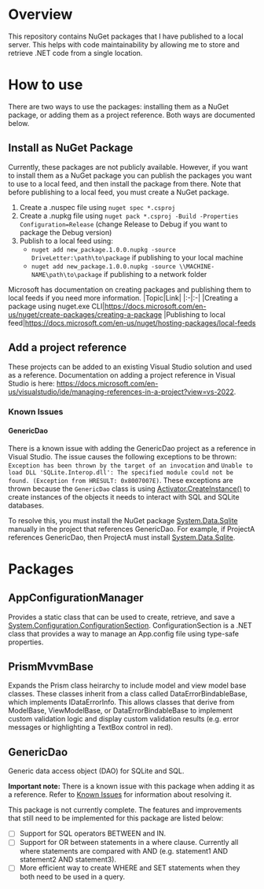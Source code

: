 # Overview
This repository contains NuGet packages that I have published to a local server. This helps with code maintainability by allowing me to store and retrieve .NET code from a single location.

# How to use
There are two ways to use the packages: installing them as a NuGet package, or adding them as a project reference. Both ways are documented below.

## Install as NuGet Package
Currently, these packages are not publicly available. However, if you want to install them as a NuGet package you can publish the packages you want to use to a local feed, and then install the package from there. Note that before publishing to a local feed, you must create a NuGet package. 

1. Create a .nuspec file using `nuget spec *.csproj`
2. Create a .nupkg file using `nuget pack *.csproj -Build -Properties Configuration=Release` (change Release to Debug if you want to package the Debug version)
3. Publish to a local feed using:
	* `nuget add new_package.1.0.0.nupkg -source DriveLetter:\path\to\package` if publishing to your local machine
	* `nuget add new_package.1.0.0.nupkg -source \\MACHINE-NAME\path\to\package` if publishing to a network folder

Microsoft has documentation on creating packages and publishing them to local feeds if you need more information.
|Topic|Link|
|:-|:-|
|Creating a package using nuget.exe CLI|https://docs.microsoft.com/en-us/nuget/create-packages/creating-a-package
|Publishing to local feed|https://docs.microsoft.com/en-us/nuget/hosting-packages/local-feeds

## Add a project reference
These projects can be added to an existing Visual Studio solution and used as a reference. Documentation on adding a project reference in Visual Studio is here: https://docs.microsoft.com/en-us/visualstudio/ide/managing-references-in-a-project?view=vs-2022.

### Known Issues
#### GenericDao
There is a known issue with adding the GenericDao project as a reference in Visual Studio. The issue causes the following 
exceptions to be thrown: `Exception has been thrown by the target of an invocation` and `Unable to load DLL 'SQLite.Interop.dll': The specified module could not be found. (Exception from HRESULT: 0x8007007E)`.
These exceptions are thrown because the `GenericDao` class is using [Activator.CreateInstance()](https://docs.microsoft.com/en-us/dotnet/api/system.activator.createinstance?view=netframework-4.7.2) to create instances of the objects it needs to interact with SQL
and SQLite databases.

To resolve this, you must install the NuGet package [System.Data.Sqlite](https://www.nuget.org/packages/System.Data.SQLite/) manually in the project
that references GenericDao. For example, if ProjectA references GenericDao, then ProjectA must install 
[System.Data.Sqlite](https://www.nuget.org/packages/System.Data.SQLite/). 

# Packages
## AppConfigurationManager
Provides a static class that can be used to create, retrieve, and save a [System.Configuration.ConfigurationSection](https://docs.microsoft.com/en-us/dotnet/api/system.configuration.configurationsection?view=netframework-4.7.2). ConfigurationSection is a .NET class that provides a way to manage an App.config file using type-safe properties.   

## PrismMvvmBase
Expands the Prism class heirarchy to include model and view model base classes. These classes inherit from a class called DataErrorBindableBase, which implements IDataErrorInfo. This allows classes that derive from ModelBase, ViewModelBase, or DataErrorBindableBase to implement custom validation logic and display custom validation results (e.g. error messages or highlighting a TextBox control in red).

## GenericDao
Generic data access object (DAO) for SQLite and SQL.

**Important note:** There is a known issue with this package when adding it as a reference. Refer to [Known Issues](#genericdao) for information about resolving it.

This package is not currently complete. The features and improvements that still need to be implemented for this package are listed below:
- [ ] Support for SQL operators BETWEEN and IN.
- [ ] Support for OR between statements in a where clause. Currently all where statements are compared with AND (e.g. statement1 AND statement2 AND statement3).
- [ ] More efficient way to create WHERE and SET statements when they both need to be used in a query.
